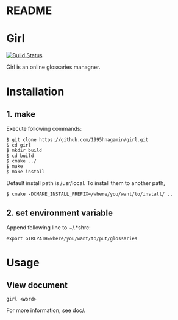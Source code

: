README
======

# Girl
[![Build Status](https://travis-ci.org/1995hnagamin/girl.svg?branch=master)](https://travis-ci.org/1995hnagamin/girl)

Girl is an online glossaries managner.

# Installation
## 1. make
Execute following commands:

    $ git clone https://github.com/1995hnagamin/girl.git
    $ cd girl
    $ mkdir build
    $ cd build
    $ cmake ../
    $ make
    $ make install

Default install path is /usr/local. To install them to another path,

    $ cmake -DCMAKE_INSTALL_PREFIX=/where/you/want/to/install/ ..

## 2. set environment variable
Append following line to ~/.\*shrc:

    export GIRLPATH=where/you/want/to/put/glossaries

# Usage

## View document

    girl <word>

For more information, see doc/.
